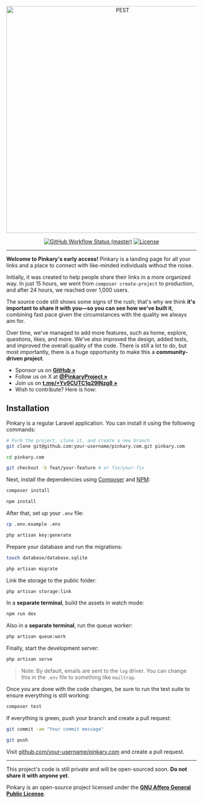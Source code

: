 <p align="center">
    <img src="https://pinkary.com/img/logo.svg" width="600" alt="PEST">
    <p align="center">
        <a href="https://github.com/pinkary-project/pinkary.com/actions"><img alt="GitHub Workflow Status (master)" src="https://img.shields.io/github/actions/workflow/status/pinkary-project/pinkary.com/tests.yml?branch=main&label=Tests"></a>
        <a href="https://packagist.org/packages/pinkary-project/pinkary.com"><img alt="License" src="https://img.shields.io/packagist/l/pinkary-project/pinkary.com"></a>
    </p>
</p>

------

**Welcome to Pinkary's early access!** Pinkary is a landing page for all your links and a place to connect with like-minded individuals without the noise.

Initially, it was created to help people share their links in a more organized way. In just 15 hours, we went from `composer create-project` to production, and after 24 hours, we reached over 1,000 users.

The source code still shows some signs of the rush; that's why we think **it's important to share it with you—so you can see how we've built it**, combining fast pace given the circumstances with the quality we always aim for.

Over time, we've managed to add more features, such as home, explore, questions, likes, and more. We've also improved the design, added tests, and improved the overall quality of the code. There is still a lot to do, but most importantly, there is a huge opportunity to make this a **community-driven project**.

- Sponsor us on **[GitHub »](https://github.com/sponsors/nunomaduro)**
- Follow us on X at **[@PinkaryProject »](https://twitter.com/PinkaryProject)**
- Join us on **[t.me/+Yv9CUTC1q29lNzg8 »](https://t.me/+Yv9CUTC1q29lNzg8)**
- Wish to contribute? Here is how:

## Installation

Pinkary is a regular Laravel application. You can install it using the following commands:

```bash
# Fork the project, clone it, and create a new branch
git clone git@github.com:your-username/pinkary.com.git pinkary.com

cd pinkary.com

git checkout -b feat/your-feature # or fix/your-fix
```

Next, install the dependencies using [Composer](https://getcomposer.org) and [NPM](https://www.npmjs.com):

```bash
composer install

npm install
```

After that, set up your `.env` file:

```bash
cp .env.example .env

php artisan key:generate
```

Prepare your database and run the migrations:

```bash
touch database/database.sqlite

php artisan migrate
```

Link the storage to the public folder:

```bash
php artisan storage:link
```

In a **separate terminal**, build the assets in watch mode:

```bash
npm run dev
```

Also in a **separate terminal**, run the queue worker:

```bash
php artisan queue:work
```

Finally, start the development server:

```bash
php artisan serve
```

> Note: By default, emails are sent to the `log` driver. You can change this in the `.env` file to something like `mailtrap`.

Once you are done with the code changes, be sure to run the test suite to ensure everything is still working:

```bash
composer test
```

If everything is green, push your branch and create a pull request:

```bash
git commit -am "Your commit message"

git push
```

Visit [github.com/your-username/pinkary.com](https://github.com/your-username/pinkary.com) and create a pull request.

---

This project's code is still private and will be open-sourced soon. **Do not share it with anyone yet**.

Pinkary is an open-source project licensed under the **[GNU Affero General Public License](LICENSE.md)**.
